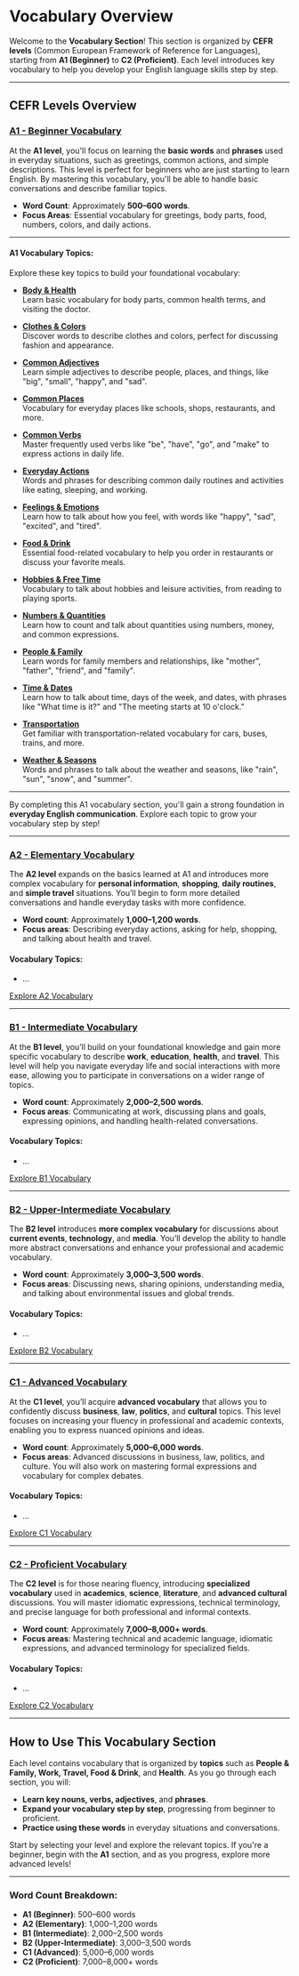 # Vocabulary Overview

Welcome to the **Vocabulary Section**! This section is organized by **CEFR levels** (Common European Framework of Reference for Languages), starting from **A1 (Beginner)** to **C2 (Proficient)**. Each level introduces key vocabulary to help you develop your English language skills step by step.

---

## CEFR Levels Overview

### [A1 - Beginner Vocabulary](a1/index.md)

At the **A1 level**, you'll focus on learning the **basic words** and **phrases** used in everyday situations, such as greetings, common actions, and simple descriptions. This level is perfect for beginners who are just starting to learn English. By mastering this vocabulary, you'll be able to handle basic conversations and describe familiar topics.

- **Word Count**: Approximately **500–600 words**.
- **Focus Areas**: Essential vocabulary for greetings, body parts, food, numbers, colors, and daily actions.

---

#### A1 Vocabulary Topics:

Explore these key topics to build your foundational vocabulary:

- [**Body & Health**](a1/body_health.md)  
  Learn basic vocabulary for body parts, common health terms, and visiting the doctor.

- [**Clothes & Colors**](a1/clothes_colors.md)  
  Discover words to describe clothes and colors, perfect for discussing fashion and appearance.

- [**Common Adjectives**](a1/common_adjectives.md)  
  Learn simple adjectives to describe people, places, and things, like "big", "small", "happy", and "sad".

- [**Common Places**](a1/common_places.md)  
  Vocabulary for everyday places like schools, shops, restaurants, and more.

- [**Common Verbs**](a1/common_verbs.md)  
  Master frequently used verbs like "be", "have", "go", and "make" to express actions in daily life.

- [**Everyday Actions**](a1/everyday_actions.md)  
  Words and phrases for describing common daily routines and activities like eating, sleeping, and working.

- [**Feelings & Emotions**](a1/feelings_emotions.md)  
  Learn how to talk about how you feel, with words like "happy", "sad", "excited", and "tired".

- [**Food & Drink**](a1/food_drink.md)  
  Essential food-related vocabulary to help you order in restaurants or discuss your favorite meals.

- [**Hobbies & Free Time**](a1/hobbies_free_time.md)  
  Vocabulary to talk about hobbies and leisure activities, from reading to playing sports.

- [**Numbers & Quantities**](a1/numbers_quantities.md)  
  Learn how to count and talk about quantities using numbers, money, and common expressions.

- [**People & Family**](a1/people_family.md)  
  Learn words for family members and relationships, like "mother", "father", "friend", and "family".

- [**Time & Dates**](a1/time_dates.md)  
  Learn how to talk about time, days of the week, and dates, with phrases like "What time is it?" and "The meeting starts at 10 o'clock."

- [**Transportation**](a1/transportation.md)  
  Get familiar with transportation-related vocabulary for cars, buses, trains, and more.

- [**Weather & Seasons**](a1/weather_seasons.md)  
  Words and phrases to talk about the weather and seasons, like "rain", "sun", "snow", and "summer".

---

By completing this A1 vocabulary section, you'll gain a strong foundation in **everyday English communication**. Explore each topic to grow your vocabulary step by step!

---

### [A2 - Elementary Vocabulary](a2/index.md)

The **A2 level** expands on the basics learned at A1 and introduces more complex vocabulary for **personal information**, **shopping**, **daily routines**, and **simple travel** situations. You’ll begin to form more detailed conversations and handle everyday tasks with more confidence.

- **Word count**: Approximately **1,000–1,200 words**.
- **Focus areas**: Describing everyday actions, asking for help, shopping, and talking about health and travel.

#### Vocabulary Topics:

- ...

[Explore A2 Vocabulary](a2/index.md)

---

### [B1 - Intermediate Vocabulary](b1/index.md)

At the **B1 level**, you’ll build on your foundational knowledge and gain more specific vocabulary to describe **work**, **education**, **health**, and **travel**. This level will help you navigate everyday life and social interactions with more ease, allowing you to participate in conversations on a wider range of topics.

- **Word count**: Approximately **2,000–2,500 words**.
- **Focus areas**: Communicating at work, discussing plans and goals, expressing opinions, and handling health-related conversations.

#### Vocabulary Topics:

- ...

[Explore B1 Vocabulary](b1/index.md)

---

### [B2 - Upper-Intermediate Vocabulary](b2/index.md)

The **B2 level** introduces **more complex vocabulary** for discussions about **current events**, **technology**, and **media**. You’ll develop the ability to handle more abstract conversations and enhance your professional and academic vocabulary.

- **Word count**: Approximately **3,000–3,500 words**.
- **Focus areas**: Discussing news, sharing opinions, understanding media, and talking about environmental issues and global trends.

#### Vocabulary Topics:

- ...

[Explore B2 Vocabulary](b2/index.md)

---

### [C1 - Advanced Vocabulary](c1/index.md)

At the **C1 level**, you’ll acquire **advanced vocabulary** that allows you to confidently discuss **business**, **law**, **politics**, and **cultural** topics. This level focuses on increasing your fluency in professional and academic contexts, enabling you to express nuanced opinions and ideas.

- **Word count**: Approximately **5,000–6,000 words**.
- **Focus areas**: Advanced discussions in business, law, politics, and culture. You will also work on mastering formal expressions and vocabulary for complex debates.

#### Vocabulary Topics:

- ...

[Explore C1 Vocabulary](c1/index.md)

---

### [C2 - Proficient Vocabulary](c2/index.md)

The **C2 level** is for those nearing fluency, introducing **specialized vocabulary** used in **academics**, **science**, **literature**, and **advanced cultural** discussions. You will master idiomatic expressions, technical terminology, and precise language for both professional and informal contexts.

- **Word count**: Approximately **7,000–8,000+ words**.
- **Focus areas**: Mastering technical and academic language, idiomatic expressions, and advanced terminology for specialized fields.

#### Vocabulary Topics:

- ...

[Explore C2 Vocabulary](c2/index.md)

---

## How to Use This Vocabulary Section

Each level contains vocabulary that is organized by **topics** such as **People & Family, Work, Travel, Food & Drink**, and **Health**. As you go through each section, you will:

- **Learn key nouns, verbs, adjectives**, and **phrases**.
- **Expand your vocabulary step by step**, progressing from beginner to proficient.
- **Practice using these words** in everyday situations and conversations.

Start by selecting your level and explore the relevant topics. If you're a beginner, begin with the **A1** section, and as you progress, explore more advanced levels!

---

### Word Count Breakdown:

- **A1 (Beginner)**: 500–600 words
- **A2 (Elementary)**: 1,000–1,200 words
- **B1 (Intermediate)**: 2,000–2,500 words
- **B2 (Upper-Intermediate)**: 3,000–3,500 words
- **C1 (Advanced)**: 5,000–6,000 words
- **C2 (Proficient)**: 7,000–8,000+ words
